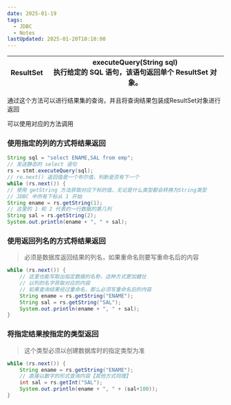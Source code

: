 ```yaml
---
date: 2025-01-19
tags:
  - JDBC
  - Notes
lastUpdated: 2025-01-20T10:10:00
---
```

| ResultSet | executeQuery(String sql) <br />执行给定的 SQL 语句，该语句返回单个 ResultSet 对象。 |
|-----------|-------------------------------------------------------------------|

通过这个方法可以进行结果集的查询，并且将查询结果包装成ResultSet对象进行返回

可以使用对应的方法调用

### 使用指定的列的方式将结果返回

```java
String sql = "select ENAME,SAL from emp";
// 发送静态的 select 语句
rs = stmt.executeQuery(sql);
// re.next() 返回值是一个布尔值，判断是否有下一个
while (rs.next()) {
// 使用 getString 方法获取对应下标的值，无论是什么类型都会转换为String类型
// JDBC 中所有下标从 1 开始
String ename = rs.getString(1);
// 这里的 1 和 2 代表的一行数据的第几列
String sal = rs.getString(2);
System.out.println(ename + ", " + sal);
```

### 使用返回列名的方式将结果返回

> 必须是数据库返回结果的列名，如果重命名则要写重命名后的内容

```java
while (rs.next()) {
    // 这里也能写取出指定数据的名称，这种方式更加健壮
    // 以列的名字获取对应的内容
    // 如果查询结果经过重命名，那么必须写重命名后的内容
    String ename = rs.getString("ENAME");
    String sal = rs.getString("SAL");
    System.out.println(ename + ", " + sal);
}
```

### 将指定结果按指定的类型返回

> 这个类型必须以创建数据库时的指定类型为准

```java
while (rs.next()) {
    String ename = rs.getString("ENAME");
    // 直接以数字的形式查询内容【其他方式同理】
    int sal = rs.getInt("SAL");
    System.out.println(ename + ", " + (sal+100));
}
```

